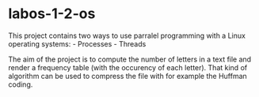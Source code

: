 # labos-1-2-os
This project contains two ways to use parralel programming with a Linux operating systems:
	- Processes
	- Threads

The aim of the project is to compute the number of letters in a text file and render a frequency table (with the occurency of each letter).
That kind of algorithm can be used to compress the file with for example the Huffman coding.